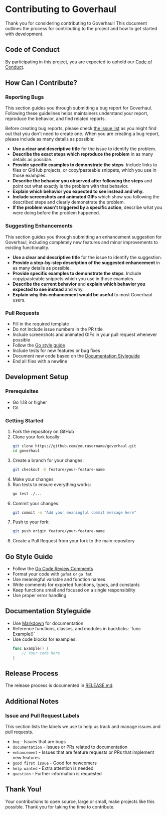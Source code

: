 # Contributing to Goverhaul

Thank you for considering contributing to Goverhaul! This document outlines the process for contributing to the project and how to get started with development.

## Code of Conduct

By participating in this project, you are expected to uphold our [Code of Conduct](CODE_OF_CONDUCT.md).

## How Can I Contribute?

### Reporting Bugs

This section guides you through submitting a bug report for Goverhaul. Following these guidelines helps maintainers understand your report, reproduce the behavior, and find related reports.

Before creating bug reports, please check [the issue list](https://github.com/gophersatwork/goverhaul/issues) as you might find out that you don't need to create one. When you are creating a bug report, please include as many details as possible:

* **Use a clear and descriptive title** for the issue to identify the problem.
* **Describe the exact steps which reproduce the problem** in as many details as possible.
* **Provide specific examples to demonstrate the steps**. Include links to files or GitHub projects, or copy/pasteable snippets, which you use in those examples.
* **Describe the behavior you observed after following the steps** and point out what exactly is the problem with that behavior.
* **Explain which behavior you expected to see instead and why.**
* **Include screenshots and animated GIFs** which show you following the described steps and clearly demonstrate the problem.
* **If the problem wasn't triggered by a specific action**, describe what you were doing before the problem happened.

### Suggesting Enhancements

This section guides you through submitting an enhancement suggestion for Goverhaul, including completely new features and minor improvements to existing functionality.

* **Use a clear and descriptive title** for the issue to identify the suggestion.
* **Provide a step-by-step description of the suggested enhancement** in as many details as possible.
* **Provide specific examples to demonstrate the steps**. Include copy/pasteable snippets which you use in those examples.
* **Describe the current behavior** and **explain which behavior you expected to see instead** and why.
* **Explain why this enhancement would be useful** to most Goverhaul users.

### Pull Requests

* Fill in the required template
* Do not include issue numbers in the PR title
* Include screenshots and animated GIFs in your pull request whenever possible
* Follow the [Go style guide](#go-style-guide)
* Include tests for new features or bug fixes
* Document new code based on the [Documentation Styleguide](#documentation-styleguide)
* End all files with a newline

## Development Setup

### Prerequisites

* Go 1.18 or higher
* Git

### Getting Started

1. Fork the repository on GitHub
2. Clone your fork locally:
   ```bash
   git clone https://github.com/yourusername/goverhaul.git
   cd goverhaul
   ```
3. Create a branch for your changes:
   ```bash
   git checkout -b feature/your-feature-name
   ```
4. Make your changes
5. Run tests to ensure everything works:
   ```bash
   go test ./...
   ```
6. Commit your changes:
   ```bash
   git commit -m "Add your meaningful commit message here"
   ```
7. Push to your fork:
   ```bash
   git push origin feature/your-feature-name
   ```
8. Create a Pull Request from your fork to the main repository

## Go Style Guide

* Follow the [Go Code Review Comments](https://github.com/golang/go/wiki/CodeReviewComments)
* Format your code with `gofmt` or `go fmt`
* Use meaningful variable and function names
* Write comments for exported functions, types, and constants
* Keep functions small and focused on a single responsibility
* Use proper error handling

## Documentation Styleguide

* Use [Markdown](https://guides.github.com/features/mastering-markdown/) for documentation
* Reference functions, classes, and modules in backticks: \`func Example()\`
* Use code blocks for examples:
  ```go
  func Example() {
      // Your code here
  }
  ```

## Release Process

The release process is documented in [RELEASE.md](RELEASE.md).

## Additional Notes

### Issue and Pull Request Labels

This section lists the labels we use to help us track and manage issues and pull requests.

* `bug` - Issues that are bugs
* `documentation` - Issues or PRs related to documentation
* `enhancement` - Issues that are feature requests or PRs that implement new features
* `good first issue` - Good for newcomers
* `help wanted` - Extra attention is needed
* `question` - Further information is requested

## Thank You!

Your contributions to open source, large or small, make projects like this possible. Thank you for taking the time to contribute.